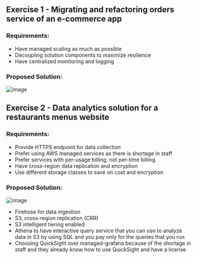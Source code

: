 ## Exercise 1 - Migrating and refactoring orders service of an e-commerce app
### Requirements:
- Have managed scaling as much as possible
- Decoupling solution components to maximize resilience
- Have centralized monitoring and logging
### Proposed Solution:
![image](https://github.com/mostafaibrahim24/architecting-solutions-aws-exercises/assets/78238174/be645d0a-f56a-46a0-abe2-34d49d77f5dc)

## Exercise 2 - Data analytics solution for a restaurants menus website
### Requirements:
- Provide HTTPS endpoint for data collection
- Prefer using AWS managed services as there is shortage in staff
- Prefer services with per-usage billing, not per-time billing
- Have cross-region data replication and encryption
- Use different storage classes to save on cost and encryption
### Proposed Solution:
![image](https://github.com/mostafaibrahim24/architecting-solutions-aws-exercises/assets/78238174/03113812-36d0-4caf-a7cc-4bc0980e458f)
- Firehose for data ingestion
- S3, cross-region replication (CRR)
- S3 intelligent tiering enabled
- Athena to have interactive query service that you can use to analyze data in S3 by using SQL and you pay only for the queries that you run
- Choosing QuickSight over managed-grafana because of the shortage in staff and they already know how to use QuickSight and have a license
